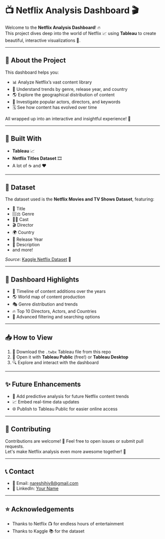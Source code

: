 # 📺 Netflix Analysis Dashboard 🎬

Welcome to the **Netflix Analysis Dashboard**! 🔥  
This project dives deep into the world of Netflix 📈 using **Tableau** to create beautiful, interactive visualizations 🎨.

---

## 🚀 About the Project

This dashboard helps you:

- 📊 Analyze Netflix’s vast content library
- 🧐 Understand trends by genre, release year, and country
- 🌎 Explore the geographical distribution of content
- 🧵️ Investigate popular actors, directors, and keywords
- 🗓️ See how content has evolved over time

All wrapped up into an interactive and insightful experience! 🎯

---

## 🚰 Built With

- **Tableau** 📈
- **Netflix Titles Dataset** 🎞️
- A lot of ☕ and ❤️

---

## 📂 Dataset

The dataset used is the **Netflix Movies and TV Shows Dataset**, featuring:

- 🎥 Title
- 🏽‍⚖️ Genre
- 👨‍🎤 Cast
- 🎬 Director
- 🌍 Country
- 📅 Release Year
- 📝 Description
- and more!

_Source_: [Kaggle Netflix Dataset](https://www.kaggle.com/datasets/shivamb/netflix-shows) 🔗

---

## 📸 Dashboard Highlights

- 📅 Timeline of content additions over the years
- 🌎 World map of content production
- 🎭 Genre distribution and trends
- 🔥 Top 10 Directors, Actors, and Countries
- 🧵️ Advanced filtering and searching options

---

## 📥 How to View

1. 📁 Download the `.twbx` Tableau file from this repo
2. 🚀 Open it with **Tableau Public** (free!) or **Tableau Desktop**
3. 🔍 Explore and interact with the dashboard

---

## ✨ Future Enhancements

- 🤖 Add predictive analysis for future Netflix content trends
- 📈 Embed real-time data updates
- 🌐 Publish to Tableau Public for easier online access

---

## 🤝 Contributing

Contributions are welcome! 🚰 Feel free to open issues or submit pull requests.  
Let's make Netflix analysis even more awesome together! 🙌

---

## 📞 Contact

- 📧 Email: nareshjhiv8@gmail.com
- 💼 LinkedIn: [Your Name](https://linkedin.com/in/yourprofile)

---

## ⭐ Acknowledgements

- Thanks to Netflix 📺 for endless hours of entertainment
- Thanks to Kaggle 📚 for the dataset

